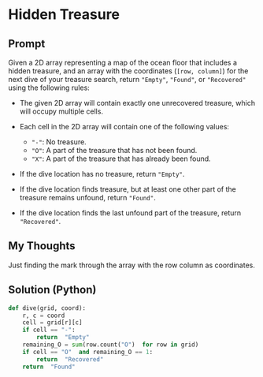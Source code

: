

#  Hidden Treasure
## Prompt

Given a 2D array representing a map of the ocean floor that includes a hidden treasure, and an array with the coordinates (`[row, column]`) for the next dive of your treasure search, return  `"Empty"`,  `"Found"`, or  `"Recovered"`  using the following rules:

-   The given 2D array will contain exactly one unrecovered treasure, which will occupy multiple cells.
    
-   Each cell in the 2D array will contain one of the following values:
    
    -   `"-"`: No treasure.
    -   `"O"`: A part of the treasure that has not been found.
    -   `"X"`: A part of the treasure that has already been found.
-   If the dive location has no treasure, return  `"Empty"`.
    
-   If the dive location finds treasure, but at least one other part of the treasure remains unfound, return  `"Found"`.
    
-   If the dive location finds the last unfound part of the treasure, return  `"Recovered"`.

## My Thoughts
Just finding the mark through the array with the row column as coordinates.

## Solution (Python)
```python
def dive(grid, coord):
	r, c = coord
	cell = grid[r][c]
	if cell == "-":
		return  "Empty"
	remaining_O = sum(row.count("O")  for row in grid)
	if cell == "O"  and remaining_O == 1:
		return  "Recovered"
	return  "Found"

```

